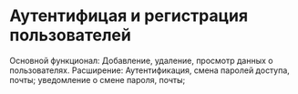 # Аутентифицая и регистрация пользователей
Основной функционал: Добавление, удаление, просмотр данных о пользователях.
Расширение: Аутентификация, смена паролей доступа, почты; уведомление о смене пароля, почты;